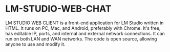 # LM-STUDIO-WEB-CHAT
LM STUDIO WEB CLIENT is a front-end application for LM Studio written in HTML. It runs on PC, Mac, and Android, preferably with Chrome. It's free, has editable IP, ports, and internal and external network connections. It can run on both LAN and WAN networks. The code is open source, allowing anyone to use and modify it.

